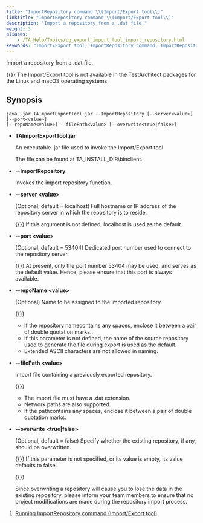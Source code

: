 ```yaml
--- 
title: "ImportRepository command \\(Import/Export tool\\)"
linktitle: "ImportRepository command \\(Import/Export tool\\)"
description: "Import a repository from a .dat file."
weight: 3
aliases: 
    - /TA_Help/Topics/ug_export_import_tool_import_repository.html
keywords: "Import/Export tool, ImportRepository command, ImportRepository command, importing repository, command lines"
---
```


Import a repository from a .dat file.

{{<restriction>}} The Import/Export tool is not available in the TestArchitect packages for the Linux and macOS operating systems.

## Synopsis

```
java -jar TAImportExportTool.jar --ImportRepository [--server<value>] [--port<value>] 
[--repoName<value>] --filePath<value> [--overwrite<true|false>]
```

-   **TAImportExportTool.jar**

    An executable .jar file used to invoke the Import/Export tool.

    The file can be found at TA\_INSTALL\_DIR\\binclient.

-   **--ImportRepository**

    Invokes the import repository function.

-   **--server <value\>**

    \(Optional, default = localhost\) Full hostname or IP address of the repository server in which the repository is to reside.

    {{<note>}} If this argument is not defined, localhost is used as the default.

-   **--port <value\>**

    \(Optional, default = 53404\) Dedicated port number used to connect to the repository server.

    {{<note>}} At present, only the port number 53404 may be used, and serves as the default value. Hence, please ensure that this port is always available.

-   **--repoName <value\>**

    \(Optional\) Name to be assigned to the imported repository.

    {{<note>}}

    -   If the repository namecontains any spaces, enclose it between a pair of double quotation marks..
    -   If this parameter is not defined, the name of the source repository used to generate the file during export is used as the default.
    -   Extended ASCII characters are not allowed in naming.
-   **--filePath <value\>**

    Import file containing a previously exported repository.

    {{<note>}}

    -   The import file must have a .dat extension.
    -   Network paths are also supported.
    -   If the pathcontains any spaces, enclose it between a pair of double quotation marks.
-   **--overwrite <true\|false\>**

    \(Optional, default = false\) Specify whether the existing repository, if any, should be overwritten.

    {{<note>}} If this parameter is not specified, or its value is empty, its value defaults to false.

    {{<caution>}}

    Since overwriting a repository will cause you to lose the data in the existing repository, please inform your team members to ensure that no project modifications are made during the repository import process.


1.  [Running ImportRepository command \(Import/Export tool\)](/TA_Help/Topics/ug_export_import_tool_import_repository_running.html)  





